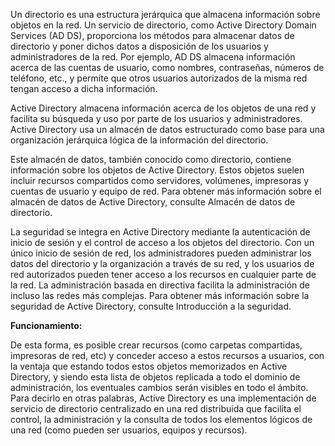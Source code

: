 Un directorio es una estructura jerárquica que almacena información sobre objetos en la red. Un servicio de directorio, como Active Directory Domain Services (AD DS), proporciona los métodos para almacenar datos de directorio y poner dichos datos a disposición de los usuarios y administradores de la red. Por ejemplo, AD DS almacena información acerca de las cuentas de usuario, como nombres, contraseñas, números de teléfono, etc., y permite que otros usuarios autorizados de la misma red tengan acceso a dicha información.

Active Directory almacena información acerca de los objetos de una red y facilita su búsqueda y uso por parte de los usuarios y administradores. Active Directory usa un almacén de datos estructurado como base para una organización jerárquica lógica de la información del directorio.

Este almacén de datos, también conocido como directorio, contiene información sobre los objetos de Active Directory. Estos objetos suelen incluir recursos compartidos como servidores, volúmenes, impresoras y cuentas de usuario y equipo de red. Para obtener más información sobre el almacén de datos de Active Directory, consulte Almacén de datos de directorio.

La seguridad se integra en Active Directory mediante la autenticación de inicio de sesión y el control de acceso a los objetos del directorio. Con un único inicio de sesión de red, los administradores pueden administrar los datos del directorio y la organización a través de su red, y los usuarios de red autorizados pueden tener acceso a los recursos en cualquier parte de la red. La administración basada en directiva facilita la administración de incluso las redes más complejas. Para obtener más información sobre la seguridad de Active Directory, consulte Introducción a la seguridad.

**Funcionamiento:**

De esta forma, es posible crear recursos (como carpetas compartidas, impresoras de red, etc) y conceder acceso a estos recursos a usuarios, con la ventaja que estando todos estos objetos memorizados en Active Directory, y siendo esta lista de objetos replicada a todo el dominio de administración, los eventuales cambios serán visibles en todo el ámbito. Para decirlo en otras palabras, Active Directory es una implementación de servicio de directorio centralizado en una red distribuida que facilita el control, la administración y la consulta de todos los elementos lógicos de una red (como pueden ser usuarios, equipos y recursos).